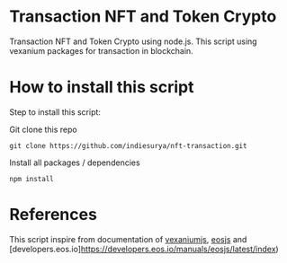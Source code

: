 # Transaction NFT and Token Crypto

Transaction NFT and Token Crypto using node.js. This script using vexanium packages for transaction in blockchain.

# How to install this script

Step to install this script:

Git clone this repo

    git clone https://github.com/indiesurya/nft-transaction.git

Install all packages / dependencies

    npm install

# References

This script inspire from documentation of [vexaniumjs](https://github.com/vexanium/vexaniumjs), [eosjs](https://github.com/EOSIO/eosjs) and [developers.eos.io]https://developers.eos.io/manuals/eosjs/latest/index)